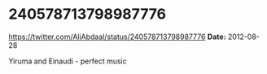# 240578713798987776
https://twitter.com/AliAbdaal/status/240578713798987776
**Date:** 2012-08-28

Yiruma and Einaudi - perfect music
